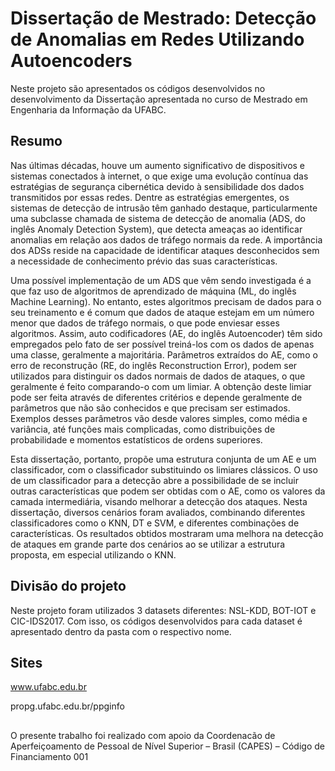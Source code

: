 
# Dissertação de Mestrado: Detecção de Anomalias em Redes Utilizando Autoencoders

Neste projeto são apresentados os códigos desenvolvidos no desenvolvimento da Dissertação apresentada no curso de Mestrado em Engenharia da Informação da UFABC.

## Resumo

Nas últimas décadas, houve um aumento significativo de dispositivos e sistemas conectados à internet, o que exige uma evolução contínua das estratégias de segurança cibernética devido à sensibilidade dos dados transmitidos por essas redes.
Dentre as estratégias emergentes, os sistemas de detecção de intrusão têm ganhado destaque, particularmente uma subclasse chamada de sistema de detecção de anomalia (ADS, do inglês Anomaly Detection System), que detecta ameaças ao identificar anomalias em relação aos dados de tráfego normais da rede. A importância dos ADSs reside na capacidade de identificar ataques desconhecidos sem a necessidade de conhecimento prévio das suas características.

Uma possível implementação de um ADS que vêm sendo investigada é a que faz uso de algoritmos de aprendizado de máquina (ML, do inglês Machine Learning).
No entanto, estes algoritmos precisam de dados para o seu treinamento e é comum que dados de ataque estejam em um número menor que dados de tráfego normais, o que pode enviesar esses algoritmos.
Assim, auto codificadores (AE, do inglês Autoencoder) têm sido empregados pelo fato de ser possível treiná-los com os dados de apenas uma classe, geralmente a majoritária.
Parâmetros extraídos do AE, como o erro de reconstrução (RE, do inglês Reconstruction Error), podem ser utilizados para distinguir os dados normais de dados de ataques, o que geralmente é feito comparando-o com um limiar.
A obtenção deste limiar pode ser feita através de diferentes critérios e depende geralmente de parâmetros que não são conhecidos e que precisam ser estimados.
Exemplos desses parâmetros vão desde valores simples, como média e variância, até funções mais complicadas, como distribuições de probabilidade e momentos estatísticos de ordens superiores.

Esta dissertação, portanto, propõe uma estrutura conjunta de um AE e um classificador, com o classificador substituindo os limiares clássicos.
O uso de um classificador para a detecção abre a possibilidade de se incluir outras características que podem ser obtidas com o AE, como os valores da camada intermediária, visando melhorar a detecção dos ataques.
Nesta dissertação, diversos cenários foram avaliados, combinando diferentes classificadores como o KNN, DT e SVM,  e diferentes combinações de características.
Os resultados obtidos mostraram uma melhora na detecção de ataques em grande parte dos cenários ao se utilizar a estrutura proposta, em especial utilizando o KNN.

## Divisão do projeto
Neste projeto foram utilizados 3 datasets diferentes: NSL-KDD, BOT-IOT e CIC-IDS2017. Com isso, os códigos desenvolvidos para cada dataset é apresentado dentro da pasta com o respectivo nome.

## Sites
www.ufabc.edu.br

propg.ufabc.edu.br/ppginfo

## 
O presente trabalho foi realizado com apoio da Coordenacão de Aperfeiçoamento de
Pessoal de Nível Superior – Brasil (CAPES) – Código de Financiamento 001



